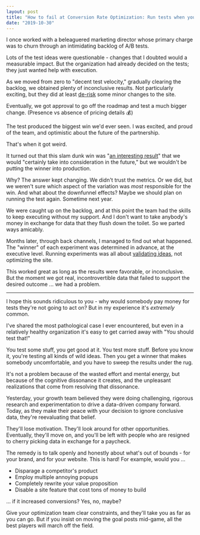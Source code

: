```yaml
---
layout: post
title: "How to fail at Conversion Rate Optimization: Run tests when you've already decided what to do"
date: "2019-10-30"
---
```


I once worked with a beleaguered marketing director whose primary charge was to churn through an intimidating backlog of A/B tests.

Lots of the test ideas were questionable - changes that I doubted would a measurable impact. But the organization had already decided on the tests; they just wanted help with execution.

As we moved from zero to "decent test velocity," gradually clearing the backlog, we obtained plenty of inconclusive results. Not particularly exciting, but they did at least [de-risk](https://briandavidhall.com/the-de-risk-it-test/) some minor changes to the site.

Eventually, we got approval to go off the roadmap and test a much bigger change. (Presence vs absence of pricing details 💰)

The test produced the biggest win we'd ever seen. I was excited, and proud of the team, and optimistic about the future of the partnership.

That's when it got weird.

It turned out that this slam dunk win was "[an interesting result](https://briandavidhall.com/no-more-interesting-results-please/)" that we would "certainly take into consideration in the future," but we wouldn't be putting the winner into production.

Why? The answer kept changing. We didn't trust the metrics. Or we did, but we weren't sure which aspect of the variation was _most_ responsible for the win. And what about the downfunnel effects? Maybe we should plan on running the test again. Sometime next year.

We were caught up on the backlog, and at this point the team had the skills to keep executing without my support. And I don't want to take anybody's money in exchange for data that they flush down the toilet. So we parted ways amicably.

Months later, through back channels, I managed to find out what happened. The "winner" of each experiment was determined in advance, at the executive level. Running experiments was all about [validating ideas](https://briandavidhall.com/idea-validation-vs-optimization/), not optimizing the site.

This worked great as long as the results were favorable, or inconclusive. But the moment we got real, incontrovertible data that failed to support the desired outcome ... we had a problem.

* * *

I hope this sounds ridiculous to you - why would somebody pay money for tests they're not going to act on? But in my experience it's _extremely_ common.

I've shared the most pathological case I ever encountered, but even in a relatively healthy organization it's easy to get carried away with "You should test that!"

You test some stuff, you get good at it. You test more stuff. Before you know it, you're testing all kinds of wild ideas. Then you get a winner that makes somebody uncomfortable, and you have to sweep the results under the rug.

It's not a problem because of the wasted effort and mental energy, but because of the cognitive dissonance it creates, and the unpleasant realizations that come from resolving that dissonance.

Yesterday, your growth team believed they were doing challenging, rigorous research and experimentation to drive a data-driven company forward. Today, as they make their peace with your decision to ignore conclusive data, they're reevaluating that belief.

They'll lose motivation. They'll look around for other opportunities. Eventually, they'll move on, and you'll be left with people who are resigned to cherry picking data in exchange for a paycheck.

The remedy is to talk openly and honestly about what's out of bounds - for your brand, and for your website. This is hard! For example, would you ...

- Disparage a competitor's product
- Employ multiple annoying popups
- Completely rewrite your value proposition
- Disable a site feature that cost tons of money to build

... if it increased conversions? Yes, no, maybe?

Give your optimization team clear constraints, and they'll take you as far as you can go. But if you insist on moving the goal posts mid-game, all the best players will march off the field.

